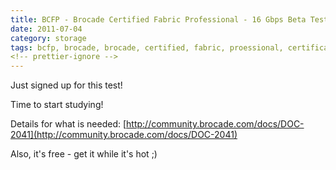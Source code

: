 ```yaml
---
title: BCFP - Brocade Certified Fabric Professional - 16 Gbps Beta Test Exam
date: 2011-07-04
category: storage
tags: bcfp, brocade, brocade, certified, fabric, proessional, certification, study
<!-- prettier-ignore -->
---
```


Just signed up for this test!

Time to start studying!

Details for what is needed: [http://community.brocade.com/docs/DOC-2041](http://community.brocade.com/docs/DOC-2041)

Also, it's free - get it while it's hot ;)
